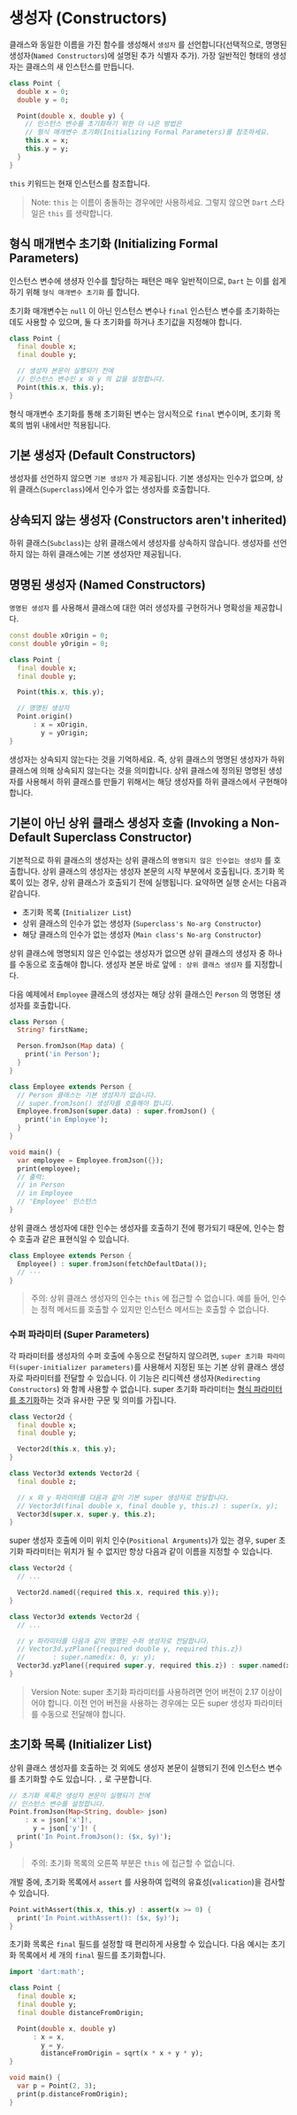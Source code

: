 # 생성자 (Constructors)
클래스와 동일한 이름을 가진 함수를 생성해서 `생성자` 를 선언합니다(선택적으로, 명명된 생성자(`Named Constructors`)에 설명된 추가 식별자 추가). 가장 일반적인 형태의 생성자는 클래스의 새 인스턴스를 만듭니다.
```dart
class Point {
  double x = 0;
  double y = 0;

  Point(double x, double y) {
    // 인스턴스 변수를 초기화하기 위한 더 나은 방법은
    // 형식 매개변수 초기화(Initializing Formal Parameters)를 참조하세요.
    this.x = x;
    this.y = y;
  }
}
```

`this` 키워드는 현재 인스턴스를 참조합니다.

> Note: `this` 는 이름이 충돌하는 경우에만 사용하세요. 그렇지 않으면 `Dart` 스타일은 `this` 를 생략합니다.

## 형식 매개변수 초기화 (Initializing Formal Parameters)
인스턴스 변수에 생셩자 인수를 할당하는 패텬은 매우 일반적이므로, `Dart` 는 이를 쉽게 하기 위해 `형식 매개변수 초기화` 를 합니다.

초기화 매개변수는 `null` 이 아닌 인스턴스 변수나 `final` 인스턴스 변수를 초기화하는 데도 사용할 수 있으며, 둘 다 초기화를 하거나 초기값을 지정해야 합니다.
```dart
class Point {
  final double x;
  final double y;

  // 생성자 본문이 실행되기 전에
  // 인스턴스 변수인 x 와 y 의 값을 설정합니다.
  Point(this.x, this.y);
}
```

형식 매개변수 초기화를 통해 초기화된 변수는 암시적으로 `final` 변수이며, 초기화 목록의 범위 내에서만 적용됩니다.

## 기본 생성자 (Default Constructors)
생성자를 선언하지 않으면 `기본 생성자` 가 제공됩니다. 기본 생성자는 인수가 없으며, 상위 클래스(`Superclass`)에서 인수가 없는 생성자를 호출합니다.

## 상속되지 않는 생성자 (Constructors aren't inherited)
하위 클래스(`Subclass`)는 상위 클래스에서 생성자를 상속하지 않습니다. 생성자를 선언하지 않는 하위 클래스에는 기본 생성자만 제공됩니다.

## 명명된 생성자 (Named Constructors)
`명명된 생성자` 를 사용해서 클래스에 대한 여러 생성자를 구현하거나 명확성을 제공합니다.
```dart
const double xOrigin = 0;
const double yOrigin = 0;

class Point {
  final double x;
  final double y;

  Point(this.x, this.y);

  // 명명된 생성자
  Point.origin()
      : x = xOrigin,
        y = yOrigin;
}
```

생성자는 상속되지 않는다는 것을 기억하세요. 즉, 상위 클래스의 명명된 생성자가 하위 클래스에 의해 상속되지 않는다는 것을 의미합니다. 상위 클래스에 정의된 명명된 생성자를 사용해서 하위 클래스를 만들기 위해서는 해당 생성자를 하위 클래스에서 구현해야 합니다.

## 기본이 아닌 상위 클래스 생성자 호출 (Invoking a Non-Default Superclass Constructor)
기본적으로 하위 클래스의 생성자는 상위 클래스의 `명명되지 않은 인수없는 생성자` 를 호출합니다. 상위 클래스의 생성자는 생성자 본문의 시작 부분에서 호출됩니다. 초기화 목록이 있는 경우, 상위 클래스가 호출되기 전에 실행됩니다. 요약하면 실행 순서는 다음과 같습니다.

- 초기화 목록 (`Initializer List`)
- 상위 클래스의 인수가 없는 생성자 (`Superclass's No-arg Constructor`)
- 해당 클래스의 인수가 없는 생성자 (`Main class's No-arg Constructor`)

상위 클래스에 명명되지 않은 인수없는 생성자가 없으면 상위 클래스의 생성자 중 하나를 수동으로 호출해야 합니다. 생성자 본문 바로 앞에 `: 상위 클래스 생성자` 를 지정합니다.

다음 예제에서 `Employee` 클래스의 생성자는 해당 상위 클래스인 `Person` 의 명명된 생성자를 호출합니다.
```dart
class Person {
  String? firstName;

  Person.fromJson(Map data) {
    print('in Person');
  }
}

class Employee extends Person {
  // Person 클래스는 기본 생성자가 없습니다.
  // super.fromJson() 생성자를 호출해야 합니다.
  Employee.fromJson(super.data) : super.fromJson() {
    print('in Employee');
  }
}

void main() {
  var employee = Employee.fromJson({});
  print(employee);
  // 출력:
  // in Person
  // in Employee
  // 'Employee' 인스턴스
}
```

상위 클래스 생성자에 대한 인수는 생성자를 호출하기 전에 평가되기 때문에, 인수는 함수 호출과 같은 표현식일 수 있습니다.
```dart
class Employee extends Person {
  Employee() : super.fromJson(fetchDefaultData());
  // ···
}
```

> 주의: 상위 클래스 생성자의 인수는 `this` 에 접근할 수 없습니다. 예를 들어, 인수는 정적 메서드를 호출할 수 있지만 인스턴스 메서드는 호출할 수 없습니다.

### 수퍼 파라미터 (Super Parameters)
각 파라미터를 생성자의 수퍼 호출에 수동으로 전달하지 않으려면, `super 초기화 파라미터(super-initializer parameters)`를 사용해서 지정된 또는 기본 상위 클래스 생성자로 파라미터를 전달할 수 있습니다. 이 기능은 리디렉션 생성자(`Redirecting Constructors`) 와 함께 사용할 수 없습니다. super 초기화 파라미터는 [형식 파라미터를 초기화](https://dart.dev/language/constructors#initializing-formal-parameters)하는 것과 유사한 구문 및 의미를 가집니다.
```dart
class Vector2d {
  final double x;
  final double y;

  Vector2d(this.x, this.y);
}

class Vector3d extends Vector2d {
  final double z;

  // x 와 y 파라미터를 다음과 같이 기본 super 생성자로 전달합니다.
  // Vector3d(final double x, final double y, this.z) : super(x, y);
  Vector3d(super.x, super.y, this.z);
}
```

super 생성자 호출에 이미 위치 인수(`Positional Arguments`)가 있는 경우, super 초기화 파라미터는 위치가 될 수 없지만 항상 다음과 같이 이름을 지정할 수 있습니다.
```dart
class Vector2d {
  // ...

  Vector2d.named({required this.x, required this.y});
}

class Vector3d extends Vector2d {
  // ...

  // y 파라미터를 다음과 같이 명명된 수퍼 생성자로 전달합니다.
  // Vector3d.yzPlane({required double y, required this.z})
  //       : super.named(x: 0, y: y);
  Vector3d.yzPlane({required super.y, required this.z}) : super.named(x: 0);
}
```

> Version Note: super 초기화 파라미터를 사용하려면 언어 버전이 2.17 이상이어야 합니다. 이전 언어 버전을 사용하는 경우에는 모든 super 생성자 파라미터를 수동으로 전달해야 합니다.

## 초기화 목록 (Initializer List)
상위 클래스 생성자를 호출하는 것 외에도 생성자 본문이 실행되기 전에 인스턴스 변수를 초기화할 수도 있습니다. `,` 로 구분합니다.
```dart
// 초기화 목록은 생성자 본문이 실행되기 전에
// 인스턴스 변수를 설정합니다.
Point.fromJson(Map<String, double> json)
    : x = json['x']!,
      y = json['y']! {
  print('In Point.fromJson(): ($x, $y)');
}
```

> 주의: 초기화 목록의 오른쪽 부분은 `this` 에 접근할 수 없습니다.

개발 중에, 초기화 목록에서 `assert` 를 사용하여 입력의 유효성(`valication`)을 검사할 수 있습니다.
```dart
Point.withAssert(this.x, this.y) : assert(x >= 0) {
  print('In Point.withAssert(): ($x, $y)');
}
```

초기화 목록은 `final` 필드를 설정할 때 편리하게 사용할 수 있습니다. 다음 예시는 초기화 목록에서 세 개의 `final` 필드를 초기화합니다.
```dart
import 'dart:math';

class Point {
  final double x;
  final double y;
  final double distanceFromOrigin;

  Point(double x, double y)
      : x = x,
        y = y,
        distanceFromOrigin = sqrt(x * x + y * y);
}

void main() {
  var p = Point(2, 3);
  print(p.distanceFromOrigin);
}
```